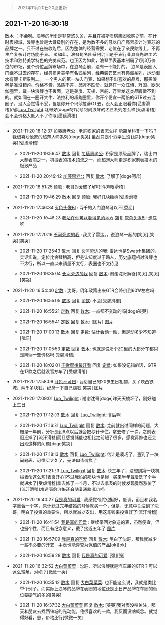 > 2021年11月20日20点更新
<link rel="stylesheet" href="https://cdn.jsdelivr.net/gh/taotie6/sampleJSON@main/css/photo_show.css">
<meta name="referrer" content="no-referrer" />


 ## 2021-11-20 16:30:18 

 [㪚木](https://www.coolapk.com/feed/31599060?shareKey=YmExOWVlNDIyOWU1NjE5OGI5Mjc~) ：不会啊。浪琴的历史是非常悠久的，并且在被斯沃琪集团收购之前，在计时表领域，浪琴也曾是大哥级别的存在，是为数不多的可以自产高素质计时表芯的品牌之一。只不过在被收购后，因为整体的经营需要，定位在了亲民路线上，不再生产复杂计时功能手表。
虽如此<!--break-->，浪琴的名匠系列仍旧是手表行业具有先进工艺技术和独特美学特色的完美典范。也正因为如此，浪琴手表基本制霸了1到3万价位的市场，这个价位品牌市场中，在浪琴面前，没有一个能打的。
浪琴是表圈入门绕不过去的存在，经典商务美学有名匠系列，经典装饰艺术有典藏系列，运动潜水有康卡斯系列。。。
一个男人的第一块入门表，如果想不出喜欢的品牌，那买浪琴是准没错的。价格不贵，品质不差，品牌不跌份，就算在一众江诗、万国、欧米伽圈里，戴一块浪琴也不丢面，这是美度、天梭、帝舵、万宝龙这类品牌做不到的。就如同在一圈开大牛、法拉利的超跑圈里，你开个便宜一两倍的GTR过去混圈子，没人会觉得不妥，但是你开个玛莎拉蒂GT去，没人会正眼看你[受虐滑稽]//<a class="feed-link-uname" href="/u/Luo_Twilight">@Luo_Twilight</a>:沈哥好[doge呵斥]想问问浪琴的名匠系列怎么样[受虐滑稽]会不会价格太低入不了你眼[墨镜滑稽] 

<div class="album">
</div>

 ------- 

- 2021-11-20 18:12:37 [加藤惠老公](uid=1266680) : 老哥积家的表怎么样
能简单科普一下吗？
我很喜欢他家的超薄大师系列[doge笑哭]
虽然只是个穷学生没钱买[doge笑哭][受虐滑稽] 

    - 2021-11-20 19:56:47 [㪚木](uid=1081091) 回复 [加藤惠老公](uid=1266680): 积家是顶级品牌了，瑞士四大制表商之一，机械表的技术顶流之一，而超薄大师更是积家制表技术的极致产品 

    - 2021-11-20 20:49:42 [加藤惠老公](uid=1266680) 回复 [㪚木](uid=1081091): 了解了[doge呵斥] 

- 2021-11-20 18:51:25 [顾瞻](uid=2151384) : 老哥对爱彼了解吗[斗鸡眼滑稽] 

    - 2021-11-20 19:46:29 [㪚木](uid=1081091) 回复 [顾瞻](uid=2151384): 我好几块橡树[受虐滑稽] 

- 2021-11-20 17:46:34 [灰色头像Bl](uid=675541) : 两千的入门浪琴可以不[委屈] 

    - 2021-11-20 19:45:23 [我站在你可以看得见的地方](uid=1262232) 回复 [灰色头像Bl](uid=675541): 想屁吃 

- 2021-11-20 17:20:16 [长河旁边的我](uid=1496131) : 我买了雷达。。说浪琴一起的[笑哭][笑哭][笑哭] 

    - 2021-11-20 17:25:43 [㪚木](uid=1081091) 回复 [长河旁边的我](uid=1496131): 雷达也是Swatch集团的，实话实说，定位比浪琴稍高，但是认知度过于路人，历史底蕴相对浪琴也不太行，所以一直以来销量不太行，表圈也不太待见 

    - 2021-11-20 19:35:04 [长河旁边的我](uid=1496131) 回复 [㪚木](uid=1081091): 谢谢沈哥解答[笑哭][笑哭][笑哭] 

- 2021-11-20 16:54:40 [定数](uid=5774495) : 沈哥，明年政策出来GTR会降价到60W左右吗 

    - 2021-11-20 16:55:05 [㪚木](uid=1081091) 回复 [定数](uid=5774495): 不会[受虐滑稽] 

    - 2021-11-20 16:55:21 [定数](uid=5774495) 回复 [㪚木](uid=1081091): 一点都不变动的吗[doge笑哭] 

    - 2021-11-20 16:55:41 [定数](uid=5774495) 回复 [㪚木](uid=1081091): [图片] [图片](http://image.coolapk.com/feed/2021/1120/16/5774495_f37f5fd1_8540_4467_626@1490x596.jpeg)

    - 2021-11-20 17:00:13 [㪚木](uid=1081091) 回复 [定数](uid=5774495): 估计会动一动，但是动多少不知道[呲牙] 

    - 2021-11-20 17:05:53 [定数](uid=5774495) 回复 [㪚木](uid=1081091): 也就是说那个ZC里的大部分车都只是降低一些价格吗[受虐滑稽] 

    - 2021-11-20 18:02:01 [千歌蜜柑最好看](uid=1256624) 回复 [定数](uid=5774495): 如果没记错的话，GTR在17款之后就没官方车了[受虐滑稽] 

- 2021-11-20 17:58:09 [月色不可扫](uid=3639201) : 我给自己的20岁生日礼物，买了块西铁城。两千多块钱，纪念一下自己赚钱[笑哭] [图片](http://image.coolapk.com/feed/2021/1120/17/3639201_772af941_2280_8459_982@2160x3840.jpeg)

- 2021-11-20 17:09:01 [Luo_Twilight](uid=1172110) : 谢谢沈哥[doge]昨天天梭坏了，刚好碰上生日 

    - 2021-11-20 17:12:03 [㪚木](uid=1081091) 回复 [Luo_Twilight](uid=1172110): 售后啊 

    - 2021-11-20 17:16:31 [Luo_Twilight](uid=1172110) 回复 [㪚木](uid=1081091): 之前就出过同样的问题，大概是一年前，分针走到6点以后就会把秒针卡住，拿去修了一次，之前表冠还掉了[流汗滑稽]而且感觉储能也相比之前短了很多，感觉再修也还会出现这样的问题[doge笑哭] 

    - 2021-11-20 17:18:13 [㪚木](uid=1081091) 回复 [Luo_Twilight](uid=1172110): 估计是凑巧了，遇到了一块问题表。可惜买太久了，无法申请调换了 

    - 2021-11-20 17:21:23 [Luo_Twilight](uid=1172110) 回复 [㪚木](uid=1081091): 快三年了，没想到第一块机械表命这么短[表面开心]不过我妈的那块也是惨，买来半年戴着洗了个手就进水了[受虐滑稽]拿去修了一个月，不过去拿表的时候发现竟然涨价了[流汗滑稽]难道表的价格还会随着通胀涨价吗 

- 2021-11-20 16:40:27 [我是真的可爱](uid=731138) : 我感觉帝舵也挺好，低调，而且和我名字重合一个字，原计划过完年结婚的时候就买一个，但是，无意中关注到了沈哥，明白了投资的重要性，所以就减少支出，用这笔钱来投资好了[流汗滑稽] 

    - 2021-11-20 16:41:54 [我是真的可爱](uid=731138) : 继续带回对象送的表，虽然便宜，但也挺个性，而且有纪念意义，戴了接近五年了 [图片](http://image.coolapk.com/feed/2021/1120/16/731138_7714_0694_352@826x1102.jpg)

    - 2021-11-20 16:57:09 [我是真的可爱](uid=731138) 回复 [㪚木](uid=1081091): 明白了沈哥，那我就减少一些不必要的开支，手表也能算较为保值的产品[ok][ok] 

    - 2021-11-20 16:59:28 [㪚木](uid=1081091) 回复 [我是真的可爱](uid=731138): [强][强] 

- 2021-11-20 16:32:52 [大白菜菜菜](uid=2081020) : 沈哥，所以浪琴就是汽车届的GTR？可以这么理解，对吧？[微微一笑] 

    - 2021-11-20 16:35:12 [㪚木](uid=1081091) 回复 [大白菜菜菜](uid=2081020): 也不能这么说，我就是类比举个例子。而实际上浪琴的品牌在表圈的地位还是比日产品牌在车圈的低位要硬气的多的[笑哭] 

    - 2021-11-20 16:37:32 [大白菜菜菜](uid=2081020) 回复 [㪚木](uid=1081091): [笑哭]我对表没啥关注，那天和朋友去找西铁城的光动能，他很喜欢的一款，我反而没啥概念。就觉得好看，恩，价格还行[微微一笑] 

